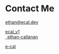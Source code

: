 <div id="contact">

# Contact Me

[<i class="fa fa-envelope"></i> ethan@ecal.dev](mailto:ethan@ecal.dev)

[<i class="fa-brands fa-x-twitter"></i> ecal_v1](https://x.com/ecal_v1) \
[<i class="fa-brands fa-linkedin"></i> ethan-callanan](https://linkedin.com/in/ethan-callanan)

[<i class="fa-brands fa-github"></i> e-cal](https://github.com/e-cal)

</div>

